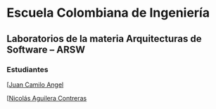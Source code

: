 # Escuela Colombiana de Ingeniería
## Laboratorios de la materia Arquitecturas de Software – ARSW

### Estudiantes

  [[Juan Camilo Angel](https://github.com/juancamilo399)
  
  [[Nicolás Aguilera Contreras](https://github.com/NicolasAguilera9906)
